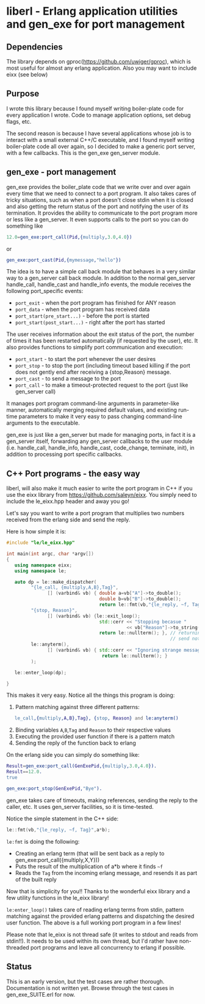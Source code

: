 # liberl - Erlang application utilities and gen_exe for port management

## Dependencies
The library depends on gproc(https://github.com/uwiger/gproc), which is
most useful for almost any erlang application. Also you may want to
include eixx (see below)

## Purpose
I wrote this library because I found myself writing boiler-plate code
for every application I wrote. Code to manage application options,
set debug flags, etc.

The second reason is because I have several applications whose job
is to interact with a small external C++/C executable, and I found
myself writing boiler-plate code all over again, so I decided to make
a generic port server, with a few callbacks. This is the gen\_exe
gen\_server module.

## gen_exe - port management 
gen_exe provides the boiler_plate code that we write over and over again every
time that we need to connect to a port program. It also takes cares of tricky
situations, such as when a port doesn't close stdin when it is closed and also 
getting the return status of the port and notifying the user of its termination. 
It provides the ability to communicate to the port program more or less like a
gen_server. It even supports calls to the port so you can do something like

```erlang
12.0=gen_exe:port_call(Pid,{multiply,3.0,4.0})
```
 or
```erlang
gen_exe:port_cast(Pid,{mymessage,"hello"})
```

The idea is to have a simple call back module that behaves in a
very similar way to a gen_server call back module. In addition to the normal
gen_server handle_call, handle_cast and handle_info events, the module receives
the following port_specific events:

* `port_exit` - when the port program has finished for ANY reason
* `port_data` - when the port program has received data
* `port_start(pre_start...)` - before the port is started
* `port_start(post_start...)` - right after the port has started

The user receives information about the exit status of the port, the number
of times it has been restarted automatically (if requested by the user), etc.
It also provides functions to simplify port communication and execution:
* `port_start` - to start the port whenever the user desires
* `port_stop`  - to stop the port (including timeout based killing if the port
                 does not gently end after receiving a {stop,Reason} message.
* `port_cast`  - to send a message to the port
* `port_call`  - to make a timeout-protected request to the port (just like
                 gen_server call)

It manages port program command-line arguments in parameter-like manner,
automatically merging required default values, and existing run-time parameters
to make it very easy to pass changing command-line arguments to the executable.

gen_exe is just like a gen_server but made for managing ports, in fact it is
a gen_server itself, forwarding any gen_server callbacks to the user module
(i.e. handle_call, handle_info, handle_cast, code_change, terminate, init), in
addition to processing port specific callbacks.

## C++ Port programs - the easy way

liberl, will also make it much easier to write the port program in C++ if you
use the eixx library from https://github.com/saleyn/eixx. You simply need to
include the le_eixx.hpp header and away you go!

Let's say you want to write a port program that multiplies two numbers
received from the erlang side and send the reply.

Here is how simple it is:

```C++
#include "le/le_eixx.hpp"

int main(int argc, char *argv[])
{
   using namespace eixx;
   using namespace le;

   auto dp = le::make_dispatcher(
         "{le_call, {multiply,A,B},Tag}",
               [] (varbind& vb) { double a=vb["A"]->to_double();
                                  double b=vb["B"]->to_double();
                                  return le::fmt(vb,"{le_reply, ~f, Tag}",a*b); },
         "{stop, Reason}",
               [] (varbind& vb) {le::exit_loop();
                                  std::cerr << "Stopping becasue "
                                            << vb["Reason"]->to_string() << std::endl;
                                  return le::nullterm(); }, // returning le:nullterm() allows you to
                                                            // send nothing back to erlang
         le::anyterm(),
               [] (varbind& vb) { std::cerr << "Ignoring strange message";
                                   return le::nullterm(); }
         );

   le::enter_loop(dp);

}
```

This makes it very easy. Notice all the things this program is doing:
1. Pattern matching against three different patterns:
```erlang
   le_call,{multiply,A,B},Tag}, {stop, Reason} and le:anyterm()
```
2. Binding variables `A`,`B`,`Tag` and `Reason` to their respective values
3. Executing the provided user function if there is a pattern match
4. Sending the reply of the function back to erlang

On the erlang side you can simply do something like:

```erlang
Result=gen_exe:port_call(GenExePid,{multiply,3.0,4.0}).
Result==12.0.
true

gen_exe:port_stop(GenExePid,"Bye").
```
gen_exe takes care of timeouts, making references, sending the reply to the
caller, etc. It uses gen_server facilities, so it is time-tested.

 Notice the simple statement in the C++ side: 

```C++
le::fmt(vb,"{le_reply, ~f, Tag}",a*b);
``` 

`le:fmt` is doing the following:
* Creating an erlang term (that will be sent back as a reply to
  gen_exe:port_call({multiply,X,Y}))
* Puts the result of the multiplication of a*b where it finds `~f`
* Reads the `Tag` from the incoming erlang message, and resends it as part of
  the built reply

Now that is simplicity for you!! Thanks to the wonderful eixx library and a few
utility functions in the le_eixx library!

`le:enter_loop()` takes care of reading erlang terms from stdin, pattern
matching against the provided erlang patterns and dispatching the desired user
function. The above is a full working port program in a few lines!

Please note that le_eixx is not thread safe (it writes to stdout and reads from
stdin!!). It needs to be used within its own thread, but I'd rather have
non-threaded port programs and leave all concurrency to erlang if possible.

## Status
This is an early version, but the test cases are rather thorough. Documentation
is not written yet. Browse through the test cases in gen_exe_SUITE.erl for now.
